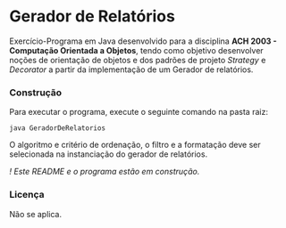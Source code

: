 # **Gerador de Relatórios**
Exercício-Programa em Java desenvolvido para a disciplina **ACH 2003 - Computação Orientada a Objetos**, tendo como objetivo desenvolver noções de orientação de objetos e dos padrões de projeto _Strategy_ e _Decorator_ a partir da implementação de um Gerador de relatórios.

### **Construção**
Para executar o programa, execute o seguinte comando na pasta raiz:
```
java GeradorDeRelatorios
```
O algoritmo e critério de ordenação, o filtro e a formatação deve ser selecionada na instanciação do gerador de relatórios.

_! Este README e o programa estão em construção._


### **Licença**
Não se aplica.
